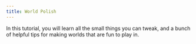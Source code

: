 ```yaml
---
title: World Polish
---
```


In this tutorial, you will learn all the small things you can tweak, and a bunch of helpful tips for making worlds that are fun to play in.
